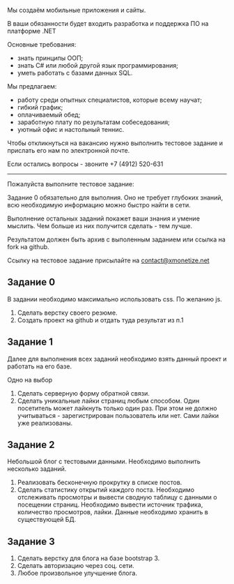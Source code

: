 Мы создаём мобильные приложения и сайты. 

В ваши обязанности будет входить разработка и поддержка ПО на платформе .NET

Основные требования:
- знать принципы ООП;
- знать C# или любой другой язык программирования;
- уметь работать с базами данных SQL.

Мы предлагаем:
- работу среди опытных специалистов, которые всему научат;
- гибкий график;
- оплачиваемый обед;
- заработную плату по результатам собеседования;
- уютный офис и настольный теннис.

Чтобы откликнуться на вакансию нужно выполнить тестовое задание и прислать его нам по электронной почте.

Если остались вопросы - звоните +7 (4912) 520-631

---

Пожалуйста выполните тестовое задание:

Задание 0 обязательно для выполния. Оно не требует глубоких знаний, всю необходимую информацию можно быстро найти в сети. 

Выполнение остальных заданий покажет ваши знания и умение мыслить. Чем больше из них получится сделать - тем лучше.

Результатом должен быть архив с выполенным заданием или ссылка на fork на github.

Ссылку на тестовое задание присылайте на contact@xmonetize.net


## Задание 0

В задании необходимо максимально использовать css. По желанию js. 

1. Сделать верстку своего резюме.
2. Создать проект на github и отдать туда результат из п.1

## Задание 1

Далее для выполнения всех заданий необходимо взять данный проект и работать на его базе.

Одно на выбор

1. Сделать серверную форму обратной связи.
2. Сделать уникальные лайки страниц любым способом. Один посетитель может лайкнуть только один раз. При этом не должно учитываться - зарегистрирован пользователь или нет. Сами лайки уже реализованы.


## Задание 2

Небольшой блог с тестовыми данными. Необходимо выполнить несколько заданий.

1. Реализовать бесконечную прокрутку в списке постов.
2. Сделать статистику открытий каждого поста. Необходимо отслеживать просмотры и вывести сводную таблицу с данными о посещении страниц. Необходимо вывести источник трафика, количество просмотров, лайки. Данные необходимо хранить в существующей БД.

## Задание 3 

1. Сделать верстку для блога на базе bootstrap 3.
2. Сделать авторизацию через соц. сети.
3. Любое произвольное улучшение блога.
